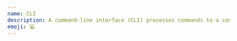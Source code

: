 ```yaml
---
name: CLI
description: A command-line interface (CLI) processes commands to a computer program in the form of lines of text.
emoji: 💻
---
```

